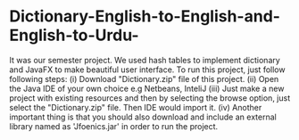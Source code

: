 # Dictionary-English-to-English-and-English-to-Urdu-
It was our semester project. We used hash tables to implement dictionary and JavaFX to make beautiful user interface.
To run this project, just follow following steps:
                                                  (i) Download "Dictionary.zip" file of this project.
                                                  (ii) Open the Java IDE of your own choice e.g Netbeans, InteliJ
                                                  (iii) Just make a new project with existing resources and then by selecting the browse                                                          option, just select the "Dictionary.zip" file. Then IDE would import it.
                                                  (iv) Another important thing is that you should also download and include an external                                                          library named as 'Jfoenics.jar' in order to run the project.
